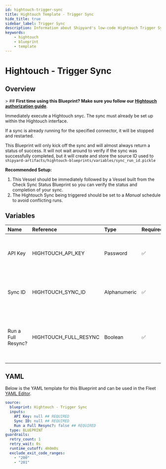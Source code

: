 ```yaml
---
id: hightouch-trigger-sync
title: Hightouch Template - Trigger Sync
hide_title: true
sidebar_label: Trigger Sync
description: Information about Shipyard's low-code Hightouch Trigger Sync blueprint. Immediately trigger a Hightouch sync.
keywords:
    - hightouch
    - blueprint
    - template
---
```


# Hightouch - Trigger Sync

## Overview

&gt; ## **First time using this Blueprint? Make sure you follow our [Hightouch authorization guide](https://www.shipyardapp.com/docs/blueprint-library/hightouch/hightouch-authorization/)**.

Immediately execute a Hightouch snyc. The sync must already be set up within the Hightouch interface.

If a sync is already running for the specified connector, it will be stopped and restarted.

This Blueprint will only kick off the sync and will almost always return a status of success. It will not wait around to verify if the sync was successfully completed, but it will create and store the source ID used to `shipyard-artifacts/hightouch-blueprints/variables/sync_run_id.pickle`

**Recommended Setup:**
1. This Vessel should be immediately followed by a Vessel built from the Check Sync Status Blueprint so you can verify the status and completion of your sync.
2. The Hightouch Sync being triggered should be set to a *Manual* schedule to avoid conflicting runs.



## Variables

| Name | Reference | Type | Required | Default | Options | Description |
|:---|:---|:---|:---|:---|:---|:---|
| API Key | HIGHTOUCH_API_KEY | Password | :white_check_mark: | - | - | The API Key associated with your Hightouch account. |
| Sync ID | HIGHTOUCH_SYNC_ID | Alphanumeric | :white_check_mark: | - | - | The ID of the Hightouch sync you want to refresh. |
| Run a Full Resync? | HIGHTOUCH_FULL_RESYNC | Boolean | :white_check_mark: | false | - | If TRUE, will rescync all of the rows in the query, rather than only the new ones. |


## YAML

Below is the YAML template for this Blueprint and can be used in the Fleet [YAML Editor](../../reference/fleets/yaml-editor.md).

```yaml
source:
  blueprint: Hightouch - Trigger Sync
  inputs:
    API Key: null ## REQUIRED
    Sync ID: null ## REQUIRED
    Run a Full Resync?: false ## REQUIRED
  type: BLUEPRINT
guardrails:
  retry_count: 1
  retry_wait: 0s
  runtime_cutoff: 4h0m0s
  exclude_exit_code_ranges:
    - "200"
    - "201"
```
